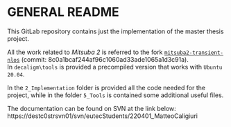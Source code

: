 # GENERAL README #

This GitLab repository contains just the implementation of the master thesis project.

All the work related to *Mitsuba 2* is referred to the fork [`mitsuba2-transient-nlos`](https://gitlab.com/andrea.montanari/mitsuba2-transient-nlos) (commit: 8c0a1bcaf244af96c1060ad33ade1065a1d3c91a).\
In `decaligm\tools` is provided a precompiled version that works with `Ubuntu 20.04`.

In the `2_Implementation` folder is provided all the code needed for the project, while in the folder `5_Tools` is contained some additional useful files.


The documentation can be found on SVN at the link below: https://destc0strsvn01/svn/eutecStudents/220401_MatteoCaligiuri



